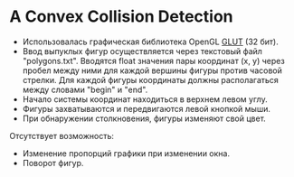 # A Convex Collision Detection

- Использовалась графическая библиотека OpenGL [GLUT](https://www.opengl.org/resources/libraries/glut/glutdlls37beta.zip) (32 бит).
- Ввод выпуклых фигур осуществляется через текстовый файл "polygons.txt".
 Вводятся float значения пары координат (x, y) через пробел между ними для каждой вершины фигуры против часовой стрелки.
 Для каждой фигуры координаты должны располагаться между словами "begin" и "end". 
- Начало системы координат находиться в верхнем левом углу.
- Фигуры захватываются и передвигаются левой кнопкой мыши.
- При обнаружении столкновения, фигуры изменяют свой цвет.

Отсутствует возможность:
- Изменение пропорций графики при изменении окна.
- Поворот фигур.
